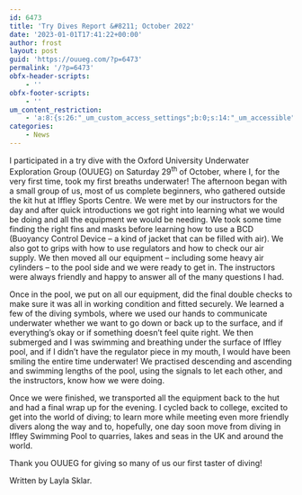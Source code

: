 ```yaml
---
id: 6473
title: 'Try Dives Report &#8211; October 2022'
date: '2023-01-01T17:41:22+00:00'
author: frost
layout: post
guid: 'https://ouueg.com/?p=6473'
permalink: '/?p=6473'
obfx-header-scripts:
    - ''
obfx-footer-scripts:
    - ''
um_content_restriction:
    - 'a:8:{s:26:"_um_custom_access_settings";b:0;s:14:"_um_accessible";i:0;s:28:"_um_access_hide_from_queries";b:0;s:19:"_um_noaccess_action";i:0;s:30:"_um_restrict_by_custom_message";i:0;s:27:"_um_restrict_custom_message";s:0:"";s:19:"_um_access_redirect";i:0;s:23:"_um_access_redirect_url";s:0:"";}'
categories:
    - News
---
```


I participated in a try dive with the Oxford University Underwater Exploration Group (OUUEG) on Saturday 29<sup>th</sup> of October, where I, for the very first time, took my first breaths underwater! The afternoon began with a small group of us, most of us complete beginners, who gathered outside the kit hut at Iffley Sports Centre. We were met by our instructors for the day and after quick introductions we got right into learning what we would be doing and all the equipment we would be needing. We took some time finding the right fins and masks before learning how to use a BCD (Buoyancy Control Device – a kind of jacket that can be filled with air). We also got to grips with how to use regulators and how to check our air supply. We then moved all our equipment – including some heavy air cylinders – to the pool side and we were ready to get in. The instructors were always friendly and happy to answer all of the many questions I had.

Once in the pool, we put on all our equipment, did the final double checks to make sure it was all in working condition and fitted securely. We learned a few of the diving symbols, where we used our hands to communicate underwater whether we want to go down or back up to the surface, and if everything’s okay or if something doesn’t feel quite right. We then submerged and I was swimming and breathing under the surface of Iffley pool, and if I didn’t have the regulator piece in my mouth, I would have been smiling the entire time underwater! We practised descending and ascending and swimming lengths of the pool, using the signals to let each other, and the instructors, know how we were doing.

Once we were finished, we transported all the equipment back to the hut and had a final wrap up for the evening. I cycled back to college, excited to get into the world of diving; to learn more while meeting even more friendly divers along the way and to, hopefully, one day soon move from diving in Iffley Swimming Pool to quarries, lakes and seas in the UK and around the world.

Thank you OUUEG for giving so many of us our first taster of diving!

Written by Layla Sklar.